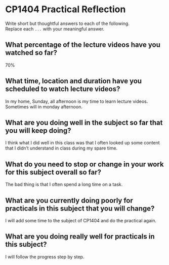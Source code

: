 # CP1404 Practical Reflection

Write short but thoughtful answers to each of the following.  
Replace each `...` with your meaningful answer.

## What percentage of the lecture videos have you watched so far?

70%

## What time, location and duration have you scheduled to watch lecture videos?

In my home, Sunday, all afternoon is my time to learn lecture videos. Sometimes will in monday afternoon.

## What are you doing well in the subject so far that you will keep doing?

I think what I did well in this class was that I often looked up some content that I didn’t understand in class during my spare time.

## What do you need to stop or change in your work for this subject overall so far?

The bad thing is that I often spend a long time on a task.

## What are you currently doing poorly for practicals in this subject that you will change?

I will add some time to the subject of CP1404 and do the practical again.

## What are you doing really well for practicals in this subject?

I will follow the progress step by step.